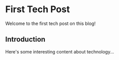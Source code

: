 # First Tech Post

Welcome to the first tech post on this blog!

## Introduction

Here's some interesting content about technology...
